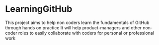 # LearningGitHub
This project aims to help non coders learn the fundamentals of GitHub through hands on practice
It will help product-managers and other non-coder roles to easily collaborate with coders for personal or professional work
